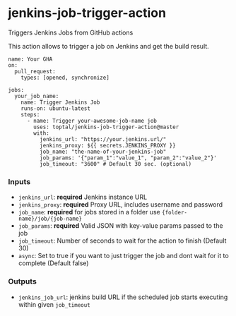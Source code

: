 # jenkins-job-trigger-action

Triggers Jenkins Jobs from GitHub actions

This action allows to trigger a job on Jenkins and get the build result.

```
name: Your GHA
on:
  pull_request:
    types: [opened, synchronize]

jobs:
  your_job_name:
    name: Trigger Jenkins Job
    runs-on: ubuntu-latest
    steps:
      - name: Trigger your-awesome-job-name job
        uses: toptal/jenkins-job-trigger-action@master
        with:
          jenkins_url: "https://your.jenkins.url/"
          jenkins_proxy: ${{ secrets.JENKINS_PROXY }}
          job_name: "the-name-of-your-jenkins-job"
          job_params: '{"param_1":"value_1", "param_2":"value_2"}'
          job_timeout: "3600" # Default 30 sec. (optional)
```


### Inputs

* `jenkins_url`: **required** Jenkins instance URL
* `jenkins_proxy`: **required** Proxy URL, includes username and password
* `job_name`: **required** for jobs stored in a folder use `{folder-name}/job/{job-name}`
* `job_params`: **required** Valid JSON with key-value params passed to the job
* `job_timeout`: Number of seconds to wait for the action to finish (Default 30)
* `async`: Set to true if you want to just trigger the job and dont wait for it to complete (Default false)

### Outputs

* `jenkins_job_url`: jenkins build URL if the scheduled job starts executing within given `job_timeout`
